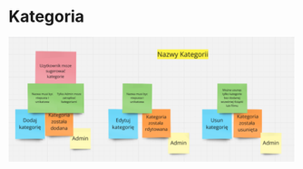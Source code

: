 # Kategoria
![Event Stoming from Category](https://github.com/PawelWylegala/Home-Library/blob/main/jpg/Nazwy%20Kategorii.png)